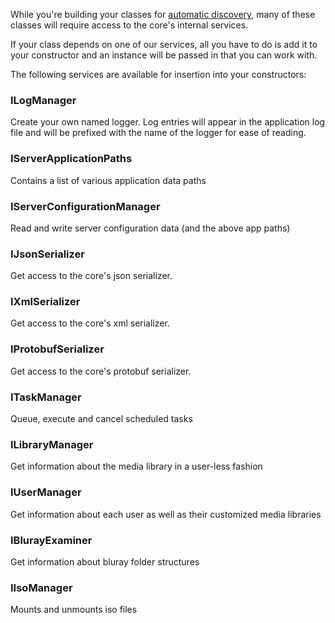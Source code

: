 While you're building your classes for [automatic discovery](https://github.com/MediaBrowser/MediaBrowser/wiki/Automatic-Type-Discovery), many of these classes will require access to the core's internal services.

If your class depends on one of our services, all you have to do is add it to your constructor and an instance will be passed in that you can work with.

The following services are available for insertion into your constructors:

### ILogManager 
Create your own named logger. Log entries will appear in the application log file and will be prefixed with the name of the logger for ease of reading.

### IServerApplicationPaths
Contains a list of various application data paths

### IServerConfigurationManager
Read and write server configuration data (and the above app paths)

### IJsonSerializer
Get access to the core's json serializer.

### IXmlSerializer
Get access to the core's xml serializer.

### IProtobufSerializer
Get access to the core's protobuf serializer.

### ITaskManager 
Queue, execute and cancel scheduled tasks

### ILibraryManager 
Get information about the media library in a user-less fashion

### IUserManager
Get information about each user as well as their customized media libraries

### IBlurayExaminer
Get information about bluray folder structures

### IIsoManager
Mounts and unmounts iso files

